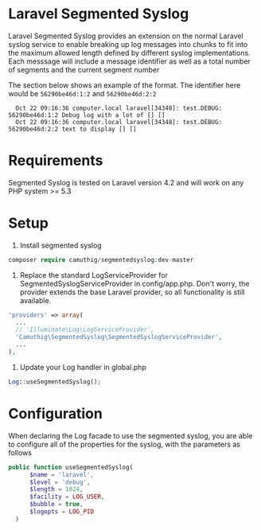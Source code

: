 # Laravel Segmented Syslog
Laravel Segmented Syslog provides an extension on the normal Laravel syslog service to enable breaking up log messages into chunks to fit into the maximum allowed length defined by different syslog implementations. Each messsage will include a message identifier as well as a total number of segments and the current segment number

The section below shows an example of the format. The identifier here would be ```56290be46d:1:2``` and ```56290be46d:2:2```

```
  Oct 22 09:16:36 computer.local laravel[34348]: test.DEBUG: 56290be46d:1:2 Debug log with a lot of [] []
  Oct 22 09:16:36 computer.local laravel[34348]: test.DEBUG: 56290be46d:2:2 text to display [] []
```

# Requirements
Segmented Syslog is tested on Laravel version 4.2 and will work on any PHP system >= 5.3

# Setup
1. Install segmented syslog

  ```php
  composer require camuthig/segmentedsyslog:dev-master
  ```
1. Replace the standard LogServiceProvider for SegmentedSyslogServiceProvider in config/app.php. Don't worry, the provider extends the base Laravel provider, so all functionality is still available.

  ```php
  'providers' => array(
    ...
    // 'Illuminate\Log\LogServiceProvider',
  	'Camuthig\SegmentedSyslog\SegmentedSyslogServiceProvider',
  	...
  ),
  ```
1. Update your Log handler in global.php
  ```php
  Log::useSegmentedSyslog();
  ```
  
# Configuration
When declaring the Log facade to use the segmented syslog, you are able to configure all of the properties for the syslog, with the parameters as follows

  ```php
  public function useSegmentedSyslog(
        $name = 'laravel',
        $level = 'debug',
        $length = 1024,
        $facility = LOG_USER,
        $bubble = true,
        $logopts = LOG_PID
    )
  ```


